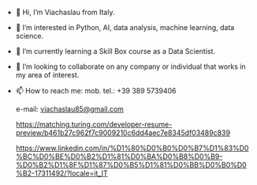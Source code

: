 - 👋 Hi, I’m Viachaslau from Italy.
- 👀 I’m interested in Python, AI, data analysis, machine learning, data science.
- 🌱 I’m currently learning a Skill Box course as a Data Scientist.
- 💞️ I’m looking to collaborate on any company or individual that works in my area of interest.
- 📫 How to reach me:
  mob. tel.: +39 389 5739406
  
  e-mail: viachaslau85@gmail.com
  
  https://matching.turing.com/developer-resume-preview/b461b27c962f7c9009210c6dd4aec7e8345df03489c839
  
  https://www.linkedin.com/in/%D1%80%D0%B0%D0%B7%D1%83%D0%BC%D0%BE%D0%B2%D1%81%D0%BA%D0%B8%D0%B9-%D0%B2%D1%8F%D1%87%D0%B5%D1%81%D0%BB%D0%B0%D0%B2-17311492/?locale=it_IT

<!---
Viachaslau85/Viachaslau85 is a ✨ special ✨ repository because its `README.md` (this file) appears on your GitHub profile.
You can click the Preview link to take a look at your changes.
--->
